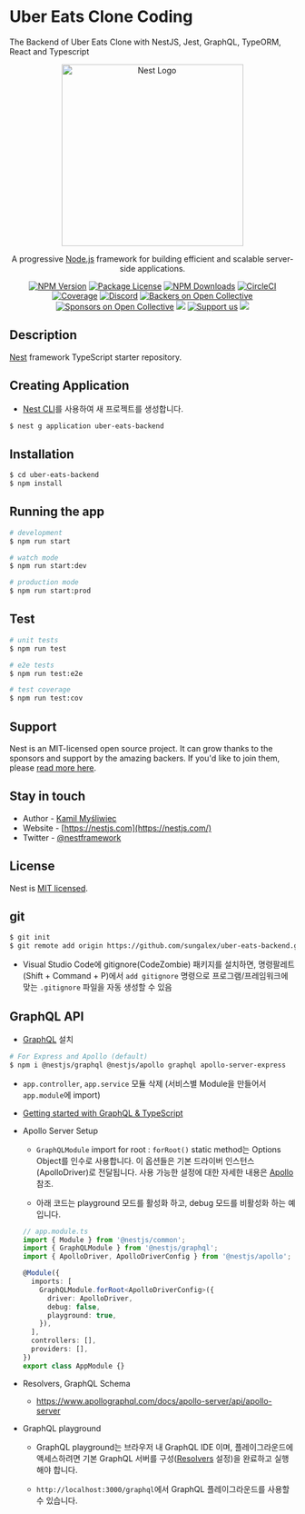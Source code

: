 # Uber Eats Clone Coding

The Backend of Uber Eats Clone with NestJS, Jest, GraphQL, TypeORM, React and Typescript

<p align="center">
  <a href="http://nestjs.com/" target="blank"><img src="https://nestjs.com/img/logo_text.svg" width="320" alt="Nest Logo" /></a>
</p>

[circleci-image]: https://img.shields.io/circleci/build/github/nestjs/nest/master?token=abc123def456
[circleci-url]: https://circleci.com/gh/nestjs/nest

  <p align="center">A progressive <a href="http://nodejs.org" target="_blank">Node.js</a> framework for building efficient and scalable server-side applications.</p>
    <p align="center">
<a href="https://www.npmjs.com/~nestjscore" target="_blank"><img src="https://img.shields.io/npm/v/@nestjs/core.svg" alt="NPM Version" /></a>
<a href="https://www.npmjs.com/~nestjscore" target="_blank"><img src="https://img.shields.io/npm/l/@nestjs/core.svg" alt="Package License" /></a>
<a href="https://www.npmjs.com/~nestjscore" target="_blank"><img src="https://img.shields.io/npm/dm/@nestjs/common.svg" alt="NPM Downloads" /></a>
<a href="https://circleci.com/gh/nestjs/nest" target="_blank"><img src="https://img.shields.io/circleci/build/github/nestjs/nest/master" alt="CircleCI" /></a>
<a href="https://coveralls.io/github/nestjs/nest?branch=master" target="_blank"><img src="https://coveralls.io/repos/github/nestjs/nest/badge.svg?branch=master#9" alt="Coverage" /></a>
<a href="https://discord.gg/G7Qnnhy" target="_blank"><img src="https://img.shields.io/badge/discord-online-brightgreen.svg" alt="Discord"/></a>
<a href="https://opencollective.com/nest#backer" target="_blank"><img src="https://opencollective.com/nest/backers/badge.svg" alt="Backers on Open Collective" /></a>
<a href="https://opencollective.com/nest#sponsor" target="_blank"><img src="https://opencollective.com/nest/sponsors/badge.svg" alt="Sponsors on Open Collective" /></a>
  <a href="https://paypal.me/kamilmysliwiec" target="_blank"><img src="https://img.shields.io/badge/Donate-PayPal-ff3f59.svg"/></a>
    <a href="https://opencollective.com/nest#sponsor"  target="_blank"><img src="https://img.shields.io/badge/Support%20us-Open%20Collective-41B883.svg" alt="Support us"></a>
  <a href="https://twitter.com/nestframework" target="_blank"><img src="https://img.shields.io/twitter/follow/nestframework.svg?style=social&label=Follow"></a>
</p>
  <!--[![Backers on Open Collective](https://opencollective.com/nest/backers/badge.svg)](https://opencollective.com/nest#backer)
  [![Sponsors on Open Collective](https://opencollective.com/nest/sponsors/badge.svg)](https://opencollective.com/nest#sponsor)-->

## Description

[Nest](https://github.com/nestjs/nest) framework TypeScript starter repository.

## Creating Application

- [Nest CLI](https://docs.nestjs.com/cli/overview)를 사용하여 새 프로젝트를 생성합니다.

```bash
$ nest g application uber-eats-backend
```

## Installation

```bash
$ cd uber-eats-backend
$ npm install
```

## Running the app

```bash
# development
$ npm run start

# watch mode
$ npm run start:dev

# production mode
$ npm run start:prod
```

## Test

```bash
# unit tests
$ npm run test

# e2e tests
$ npm run test:e2e

# test coverage
$ npm run test:cov
```

## Support

Nest is an MIT-licensed open source project. It can grow thanks to the sponsors and support by the amazing backers. If you'd like to join them, please [read more here](https://docs.nestjs.com/support).

## Stay in touch

- Author - [Kamil Myśliwiec](https://kamilmysliwiec.com)
- Website - [https://nestjs.com](https://nestjs.com/)
- Twitter - [@nestframework](https://twitter.com/nestframework)

## License

Nest is [MIT licensed](LICENSE).

## git

```bash
$ git init
$ git remote add origin https://github.com/sungalex/uber-eats-backend.git
```

- Visual Studio Code에 gitignore(CodeZombie) 패키지를 설치하면, 명령팔레트(Shift + Command + P)에서 `add gitignore` 명령으로 프로그램/프레임워크에 맞는 `.gitignore` 파일을 자동 생성할 수 있음

## GraphQL API

- [GraphQL](https://docs.nestjs.com/graphql/quick-start) 설치

```bash
# For Express and Apollo (default)
$ npm i @nestjs/graphql @nestjs/apollo graphql apollo-server-express
```

- `app.controller`, `app.service` 모듈 삭제 (서비스별 Module을 만들어서 `app.module`에 import)

- [Getting started with GraphQL & TypeScript](https://docs.nestjs.com/graphql/quick-start#getting-started-with-graphql--typescript)

- Apollo Server Setup

  - `GraphQLModule` import for root : `forRoot()` static method는 Options Object를 인수로 사용합니다. 이 옵션들은 기본 드라이버 인스턴스(ApolloDriver)로 전달됩니다. 사용 가능한 설정에 대한 자세한 내용은 [Apollo](https://www.apollographql.com/docs/apollo-server/v2/api/apollo-server.html#constructor-options-lt-ApolloServer-gt) 참조.

  - 아래 코드는 playground 모드를 활성화 하고, debug 모드를 비활성화 하는 예 입니다.

  ```ts
  // app.module.ts
  import { Module } from '@nestjs/common';
  import { GraphQLModule } from '@nestjs/graphql';
  import { ApolloDriver, ApolloDriverConfig } from '@nestjs/apollo';

  @Module({
    imports: [
      GraphQLModule.forRoot<ApolloDriverConfig>({
        driver: ApolloDriver,
        debug: false,
        playground: true,
      }),
    ],
    controllers: [],
    providers: [],
  })
  export class AppModule {}
  ```

- Resolvers, GraphQL Schema

  - https://www.apollographql.com/docs/apollo-server/api/apollo-server

- GraphQL playground

  - GraphQL playground는 브라우저 내 GraphQL IDE 이며, 플레이그라운드에 액세스하려면 기본 GraphQL 서버를 구성([Resolvers](https://docs.nestjs.com/graphql/resolvers-map) 설정)을 완료하고 실행해야 합니다.

  - `http://localhost:3000/graphql`에서 GraphQL 플레이그라운드를 사용할 수 있습니다.
